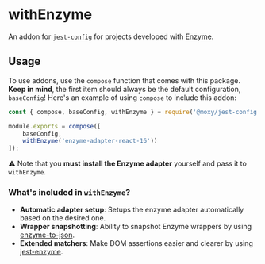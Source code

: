 # withEnzyme

An addon for [`jest-config`](https://www.github.com/moxystudio/jest-config) for projects developed with [Enzyme](https://github.com/airbnb/enzyme).

## Usage

To use addons, use the `compose` function that comes with this package. **Keep in mind**, the first item should always be the default configuration, `baseConfig`! Here's an example of using `compose` to include this addon:

```js
const { compose, baseConfig, withEnzyme } = require('@moxy/jest-config');

module.exports = compose([
    baseConfig,
    withEnzyme('enzyme-adapter-react-16'))
]);
```

⚠️ Note that you **must install the Enzyme adapter** yourself and pass it to `withEnzyme`.

### What's included in `withEnzyme`?

- **Automatic adapter setup**: Setups the enzyme adapter automatically based on the desired one.
- **Wrapper snapshotting**: Ability to snapshot Enzyme wrappers by using [enzyme-to-json](https://www.npmjs.com/package/enzyme-to-json).
- **Extended matchers**: Make DOM assertions easier and clearer by using [jest-enzyme](https://github.com/FormidableLabs/enzyme-matchers/tree/master/packages/jest-enzyme).

